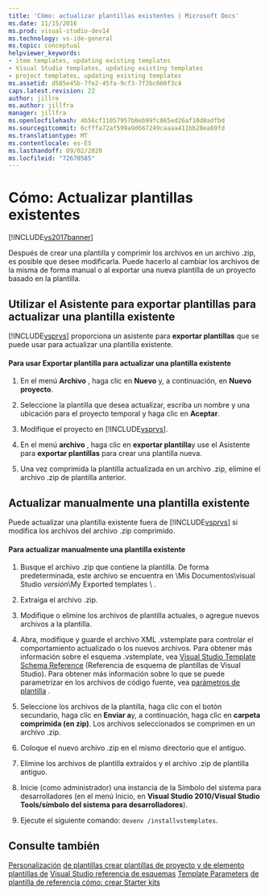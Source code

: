 ```yaml
---
title: 'Cómo: actualizar plantillas existentes | Microsoft Docs'
ms.date: 11/15/2016
ms.prod: visual-studio-dev14
ms.technology: vs-ide-general
ms.topic: conceptual
helpviewer_keywords:
- item templates, updating existing templates
- Visual Studio templates, updating existing templates
- project templates, updating existing templates
ms.assetid: d585e45b-7fe2-45fa-9cf3-7f2bc060f3c4
caps.latest.revision: 22
author: jillre
ms.author: jillfra
manager: jillfra
ms.openlocfilehash: 4b56cf11057957b0eb99fc065ed26af10d8adfbd
ms.sourcegitcommit: 6cfffa72af599a9d667249caaaa411bb28ea69fd
ms.translationtype: MT
ms.contentlocale: es-ES
ms.lasthandoff: 09/02/2020
ms.locfileid: "72670585"
---
```

# <a name="how-to-update-existing-templates"></a>Cómo: Actualizar plantillas existentes
[!INCLUDE[vs2017banner](../includes/vs2017banner.md)]

Después de crear una plantilla y comprimir los archivos en un archivo .zip, es posible que desee modificarla. Puede hacerlo al cambiar los archivos de la misma de forma manual o al exportar una nueva plantilla de un proyecto basado en la plantilla.

## <a name="using-the-export-template-wizard-to-update-an-existing-template"></a>Utilizar el Asistente para exportar plantillas para actualizar una plantilla existente
 [!INCLUDE[vsprvs](../includes/vsprvs-md.md)] proporciona un asistente para **exportar plantillas** que se puede usar para actualizar una plantilla existente.

#### <a name="to-use-export-template-to-update-an-existing-template"></a>Para usar Exportar plantilla para actualizar una plantilla existente

1. En el menú **Archivo** , haga clic en **Nuevo** y, a continuación, en **Nuevo proyecto**.

2. Seleccione la plantilla que desea actualizar, escriba un nombre y una ubicación para el proyecto temporal y haga clic en **Aceptar**.

3. Modifique el proyecto en [!INCLUDE[vsprvs](../includes/vsprvs-md.md)].

4. En el menú **archivo** , haga clic en **exportar plantilla**y use el Asistente para **exportar plantillas** para crear una plantilla nueva.

5. Una vez comprimida la plantilla actualizada en un archivo .zip, elimine el archivo .zip de plantilla anterior.

## <a name="manually-updating-an-existing-template"></a>Actualizar manualmente una plantilla existente
 Puede actualizar una plantilla existente fuera de [!INCLUDE[vsprvs](../includes/vsprvs-md.md)] si modifica los archivos del archivo .zip comprimido.

#### <a name="to-manually-update-an-existing-template"></a>Para actualizar manualmente una plantilla existente

1. Busque el archivo .zip que contiene la plantilla. De forma predeterminada, este archivo se encuentra en \Mis Documentos\visual Studio *versión*\My Exported templates \\ .

2. Extraiga el archivo .zip.

3. Modifique o elimine los archivos de plantilla actuales, o agregue nuevos archivos a la plantilla.

4. Abra, modifique y guarde el archivo XML .vstemplate para controlar el comportamiento actualizado o los nuevos archivos. Para obtener más información sobre el esquema .vstemplate, vea [Visual Studio Template Schema Reference](../extensibility/visual-studio-template-schema-reference.md) (Referencia de esquema de plantillas de Visual Studio). Para obtener más información sobre lo que se puede parametrizar en los archivos de código fuente, vea [parámetros de plantilla](../ide/template-parameters.md) .

5. Seleccione los archivos de la plantilla, haga clic con el botón secundario, haga clic en **Enviar a**y, a continuación, haga clic en **carpeta comprimida (en zip)**. Los archivos seleccionados se comprimen en un archivo .zip.

6. Coloque el nuevo archivo .zip en el mismo directorio que el antiguo.

7. Elimine los archivos de plantilla extraídos y el archivo .zip de plantilla antiguo.

8. Inicie (como administrador) una instancia de la Símbolo del sistema para desarrolladores (en el menú Inicio, en **Visual Studio 2010/Visual Studio Tools/símbolo del sistema para desarrolladores**).

9. Ejecute el siguiente comando: `devenv /installvstemplates`.

## <a name="see-also"></a>Consulte también
 [Personalización](../ide/customizing-project-and-item-templates.md) [de plantillas crear plantillas de proyecto y de elemento plantillas de](../ide/creating-project-and-item-templates.md) [Visual Studio referencia de esquemas](../extensibility/visual-studio-template-schema-reference.md) [Template Parameters](../ide/template-parameters.md) [de plantilla de referencia cómo: crear Starter kits](../ide/how-to-create-starter-kits.md)
